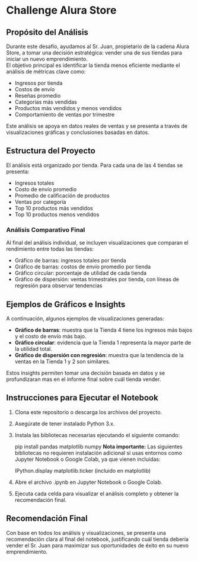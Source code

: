 # Challenge Alura Store

## Propósito del Análisis

Durante este desafío, ayudamos al Sr. Juan, propietario de la cadena Alura Store, a tomar una decisión estratégica: vender una de sus tiendas para iniciar un nuevo emprendimiento.  
El objetivo principal es identificar la tienda menos eficiente mediante el análisis de métricas clave como:

- Ingresos por tienda  
- Costos de envío  
- Reseñas promedio  
- Categorías más vendidas  
- Productos más vendidos y menos vendidos  
- Comportamiento de ventas por trimestre

Este análisis se apoya en datos reales de ventas y se presenta a través de visualizaciones gráficas y conclusiones basadas en datos.


## Estructura del Proyecto

El análisis está organizado por tienda. Para cada una de las 4 tiendas se presenta:

- Ingresos totales  
- Costo de envío promedio  
- Promedio de calificación de productos  
- Ventas por categoría  
- Top 10 productos más vendidos  
- Top 10 productos menos vendidos  

### Análisis Comparativo Final

Al final del análisis individual, se incluyen visualizaciones que comparan el rendimiento entre todas las tiendas:

- Gráfico de barras: ingresos totales por tienda  
- Gráfico de barras: costos de envío promedio por tienda  
- Gráfico circular: porcentaje de utilidad de cada tienda  
- Gráfico de dispersión: ventas trimestrales por tienda, con líneas de regresión para observar tendencias

## Ejemplos de Gráficos e Insights

A continuación, algunos ejemplos de visualizaciones generadas:

- **Gráfico de barras**: muestra que la Tienda 4 tiene los ingresos más bajos y el costo de envío más bajo.
- **Gráfico circular**: evidencia que la Tienda 1 representa la mayor parte de la utilidad total.
- **Gráfico de dispersión con regresión**: muestra que la tendencia de la ventas en la Tienda 1 y 2 son similares.

Estos insights permiten tomar una decisión basada en datos y se profundizaran mas en el informe final sobre cuál tienda vender.

## Instrucciones para Ejecutar el Notebook

1. Clona este repositorio o descarga los archivos del proyecto.

2. Asegúrate de tener instalado Python 3.x.

3. Instala las bibliotecas necesarias ejecutando el siguiente comando:

    pip install pandas matplotlib numpy
    **Nota importante:** Las siguientes bibliotecas no requieren instalación adicional si usas entornos como Jupyter Notebook o Google Colab, ya que vienen incluidas:

    IPython.display
    matplotlib.ticker (incluido en matplotlib)

4. Abre el archivo .ipynb en Jupyter Notebook o Google Colab.

5. Ejecuta cada celda para visualizar el análisis completo y obtener la recomendación final.

## Recomendación Final

Con base en todos los análisis y visualizaciones, se presenta una recomendación clara al final del notebook, justificando cuál tienda debería vender el Sr. Juan para maximizar sus oportunidades de éxito en su nuevo emprendimiento.
